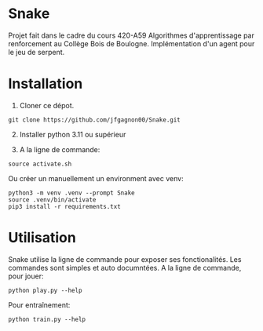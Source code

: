 # Snake

Projet fait dans le cadre du cours 420-A59 Algorithmes d'apprentissage par renforcement au Collège Bois de Boulogne. Implémentation d'un agent pour le jeu de serpent.

# Installation

1. Cloner ce dépot.

```
git clone https://github.com/jfgagnon00/Snake.git
```

2. Installer python 3.11 ou supérieur

3. A la ligne de commande:

```
source activate.sh
```

Ou créer un manuellement un environment avec venv:

```
python3 -m venv .venv --prompt Snake
source .venv/bin/activate
pip3 install -r requirements.txt
```

# Utilisation

Snake utilise la ligne de commande pour exposer ses fonctionalités. Les commandes sont simples et auto documntées. A la ligne de commande, pour jouer:

```
python play.py --help
```

Pour entraînement:

```
python train.py --help
```